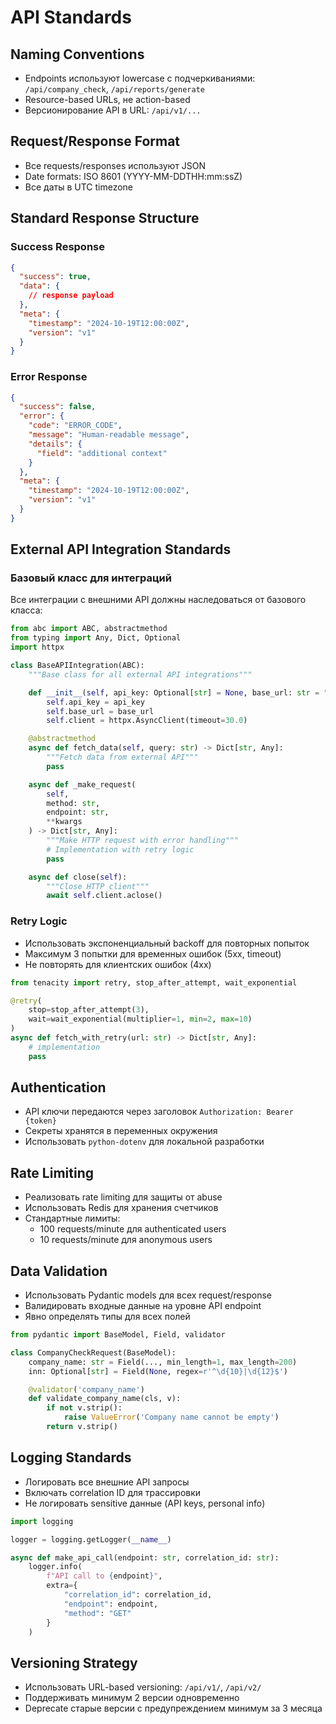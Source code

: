 # API Standards

## Naming Conventions
- Endpoints используют lowercase с подчеркиваниями: `/api/company_check`, `/api/reports/generate`
- Resource-based URLs, не action-based
- Версионирование API в URL: `/api/v1/...`

## Request/Response Format
- Все requests/responses используют JSON
- Date formats: ISO 8601 (YYYY-MM-DDTHH:mm:ssZ)
- Все даты в UTC timezone

## Standard Response Structure

### Success Response
```json
{
  "success": true,
  "data": {
    // response payload
  },
  "meta": {
    "timestamp": "2024-10-19T12:00:00Z",
    "version": "v1"
  }
}
```

### Error Response
```json
{
  "success": false,
  "error": {
    "code": "ERROR_CODE",
    "message": "Human-readable message",
    "details": {
      "field": "additional context"
    }
  },
  "meta": {
    "timestamp": "2024-10-19T12:00:00Z",
    "version": "v1"
  }
}
```

## External API Integration Standards

### Базовый класс для интеграций
Все интеграции с внешними API должны наследоваться от базового класса:

```python
from abc import ABC, abstractmethod
from typing import Any, Dict, Optional
import httpx

class BaseAPIIntegration(ABC):
    """Base class for all external API integrations"""

    def __init__(self, api_key: Optional[str] = None, base_url: str = ""):
        self.api_key = api_key
        self.base_url = base_url
        self.client = httpx.AsyncClient(timeout=30.0)

    @abstractmethod
    async def fetch_data(self, query: str) -> Dict[str, Any]:
        """Fetch data from external API"""
        pass

    async def _make_request(
        self,
        method: str,
        endpoint: str,
        **kwargs
    ) -> Dict[str, Any]:
        """Make HTTP request with error handling"""
        # Implementation with retry logic
        pass

    async def close(self):
        """Close HTTP client"""
        await self.client.aclose()
```

### Retry Logic
- Использовать экспоненциальный backoff для повторных попыток
- Максимум 3 попытки для временных ошибок (5xx, timeout)
- Не повторять для клиентских ошибок (4xx)

```python
from tenacity import retry, stop_after_attempt, wait_exponential

@retry(
    stop=stop_after_attempt(3),
    wait=wait_exponential(multiplier=1, min=2, max=10)
)
async def fetch_with_retry(url: str) -> Dict[str, Any]:
    # implementation
    pass
```

## Authentication
- API ключи передаются через заголовок `Authorization: Bearer {token}`
- Секреты хранятся в переменных окружения
- Использовать `python-dotenv` для локальной разработки

## Rate Limiting
- Реализовать rate limiting для защиты от abuse
- Использовать Redis для хранения счетчиков
- Стандартные лимиты:
  - 100 requests/minute для authenticated users
  - 10 requests/minute для anonymous users

## Data Validation
- Использовать Pydantic models для всех request/response
- Валидировать входные данные на уровне API endpoint
- Явно определять типы для всех полей

```python
from pydantic import BaseModel, Field, validator

class CompanyCheckRequest(BaseModel):
    company_name: str = Field(..., min_length=1, max_length=200)
    inn: Optional[str] = Field(None, regex=r'^\d{10}|\d{12}$')

    @validator('company_name')
    def validate_company_name(cls, v):
        if not v.strip():
            raise ValueError('Company name cannot be empty')
        return v.strip()
```

## Logging Standards
- Логировать все внешние API запросы
- Включать correlation ID для трассировки
- Не логировать sensitive данные (API keys, personal info)

```python
import logging

logger = logging.getLogger(__name__)

async def make_api_call(endpoint: str, correlation_id: str):
    logger.info(
        f"API call to {endpoint}",
        extra={
            "correlation_id": correlation_id,
            "endpoint": endpoint,
            "method": "GET"
        }
    )
```

## Versioning Strategy
- Использовать URL-based versioning: `/api/v1/`, `/api/v2/`
- Поддерживать минимум 2 версии одновременно
- Deprecate старые версии с предупреждением минимум за 3 месяца
